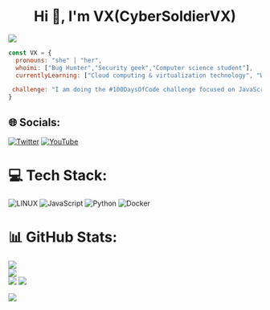<h1 align="center">Hi 💫, I'm VX(CyberSoldierVX)</h1>
<img src="https://github.com/cybersoldiervx/cybersoldiervx/assets/139021578/126efc26-8a3c-4f41-bfef-d5492b09b6e6">

```javascript
const VX = {
  pronouns: "she" | "her",
  whoimi: ["Bug Hunter","Security geek","Computer science student"],
  currentlyLearning: ["Cloud computing & virtualization technology", "Web3.0 security ", "penetration testing"],

 challenge: "I am doing the #100DaysOfCode challenge focused on JavaScript & Python "
}
```
## 🌐 Socials:
[![Twitter](https://img.shields.io/badge/Twitter-%231DA1F2.svg?logo=Twitter&logoColor=white)](https://twitter.com/@cybersoldiervx) [![YouTube](https://img.shields.io/badge/YouTube-%23FF0000.svg?logo=YouTube&logoColor=white)](https://youtube.com/@cybersoldiervx) 

# 💻 Tech Stack:
![LINUX](https://img.shields.io/badge/Linux-FCC624?style=for-the-badge&logo=linux&logoColor=black) ![JavaScript](https://img.shields.io/badge/javascript-%23323330.svg?style=for-the-badge&logo=javascript&logoColor=%23F7DF1E) ![Python](https://img.shields.io/badge/python-3670A0?style=for-the-badge&logo=python&logoColor=ffdd54) ![Docker](https://img.shields.io/badge/docker-%230db7ed.svg?style=for-the-badge&logo=docker&logoColor=white)
# 📊 GitHub Stats:
![](https://github-readme-stats.vercel.app/api?username=cybersoldiervx&theme=jolly&hide_border=true&include_all_commits=false&count_private=false)<br/>
![](https://github-readme-streak-stats.herokuapp.com/?user=cybersoldiervx&theme=jolly&hide_border=true)<br/>
![](https://github-readme-stats.vercel.app/api/top-langs/?username=cybersoldiervx&theme=jolly&hide_border=true&include_all_commits=false&count_private=false&layout=compact)
<img src="https://github.com/cybersoldiervx/cybersoldiervx/assets/139021578/bde4f327-5143-41ef-bbd1-f1a27f74e512">

[![](https://visitcount.itsvg.in/api?id=cybersoldiervx&icon=0&color=10)](https://visitcount.itsvg.in)

<!-- Proudly created with GPRM ( https://gprm.itsvg.in ) -->
